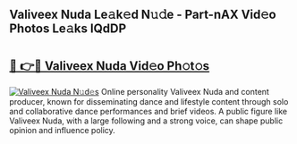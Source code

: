 ## Valiveex Nuda Le𝚊k𝚎d N𝚞𝚍e - Part-nAX Vid𝚎o Photos Le𝚊ks lQdDP

# <h2><a href="http://fbdkx27.evod.top/?m=Valiveex+Nuda">🔗 👉🔴 Valiveex Nuda Vid𝚎o Ph𝚘t𝚘s</a></h2>

[![Valiveex Nuda N𝚞d𝚎s](https://i.imgur.com/8V9OHl7.gif)](http://fbdkx27.evod.top/?m=Valiveex+Nuda)
Online personality Valiveex Nuda and content producer, known for disseminating dance and lifestyle content through solo and collaborative dance performances and brief videos. A public figure like Valiveex Nuda, with a large following and a strong voice, can shape public opinion and influence policy. 
